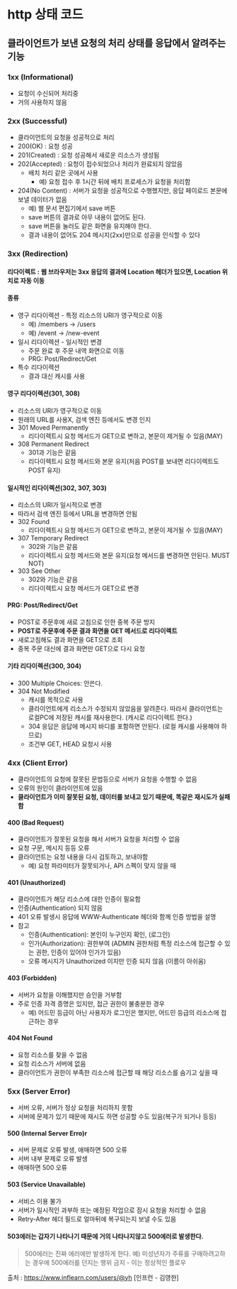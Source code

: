 <h1> http 상태 코드 </h1>

<h2> 클라이언트가 보낸 요청의 처리 상태를 응답에서 알려주는 기능 </h2>

<h3> 1xx (Informational)</h3>

- 요청이 수신되어 처리중
- 거의 사용하지 않음

<h3> 2xx (Successful)</h3>

- 클라이언트의 요청을 성공적으로 처리
- 200(OK) : 요청 성공
- 201(Created) : 요청 성공해서 새로운 리소스가 생성됨
- 202(Accepted) : 요청이 접수되었으나 처리가 완료되지 않았음
  - 배치 처리 같은 곳에서 사용
    - 예) 요청 접수 후 1시간 뒤에 배치 프로세스가 요청을 처리함
- 204(No Content) : 서버가 요청을 성공적으로 수행했지만, 응답 페이로드 본문에 보낼 데이터가 없음
  - 예) 웹 문서 편집기에서 save 버튼
  - save 버튼의 결과로 아무 내용이 없어도 된다.
  - save 버튼을 눌러도 같은 화면을 유지해야 한다.
  - 결과 내용이 없어도 204 메시지(2xx)만으로 성공을 인식할 수 있다


<h3> 3xx (Redirection) </h3>

<h4> 리다이렉트 : 웹 브라우저는 3xx 응답의 결과에 Location 헤더가 있으면, Location 위치로 자동 이동 </h4>

<h4> 종류 </h4>

- 영구 리다이렉션 - 특정 리소스의 URI가 영구적으로 이동
  - 예) /members -> /users
  - 예) /event -> /new-event
- 일시 리다이렉션 - 일시적인 변경
  - 주문 완료 후 주문 내역 화면으로 이동
  - PRG: Post/Redirect/Get
- 특수 리다이렉션
  - 결과 대신 캐시를 사용

<h4> 영구 리다이렉션(301, 308) </h4>

- 리소스의 URI가 영구적으로 이동
- 원래의 URL를 사용X, 검색 엔진 등에서도 변경 인지
- 301 Moved Permanently
  - 리다이렉트시 요청 메서드가 GET으로 변하고, 본문이 제거될 수 있음(MAY)
- 308 Permanent Redirect
  - 301과 기능은 같음
  - 리다이렉트시 요청 메서드와 본문 유지(처음 POST를 보내면 리다이렉트도 POST 유지)

<h4> 일시적인 리다이렉션(302, 307, 303) </h4>

- 리소스의 URI가 일시적으로 변경
- 따라서 검색 엔진 등에서 URL을 변경하면 안됨
- 302 Found
  - 리다이렉트시 요청 메서드가 GET으로 변하고, 본문이 제거될 수 있음(MAY)
- 307 Temporary Redirect
  - 302와 기능은 같음
  - 리다이렉트시 요청 메서드와 본문 유지(요청 메서드를 변경하면 안된다. MUST NOT)
- 303 See Other
  - 302와 기능은 같음
  - 리다이렉트시 요청 메서드가 GET으로 변경

<h4> PRG: Post/Redirect/Get </h4>

- POST로 주문후에 새로 고침으로 인한 중복 주문 방지
- **POST로 주문후에 주문 결과 화면을 GET 메서드로 리다이렉트**
- 새로고침해도 결과 화면을 GET으로 조회
- 중복 주문 대신에 결과 화면만 GET으로 다시 요청

<h4> 기타 리다이렉션(300, 304) </h4>

- 300 Multiple Choices: 안쓴다.
- 304 Not Modified
  - 캐시를 목적으로 사용
  - 클라이언트에게 리소스가 수정되지 않았음을 알려준다. 따라서 클라이언트는 로컬PC에 저장된 캐시를 재사용한다. (캐시로 리다이렉트 한다.)
  - 304 응답은 응답에 메시지 바디를 포함하면 안된다. (로컬 캐시를 사용해야 하므로)
  - 조건부 GET, HEAD 요청시 사용

<h3> 4xx (Client Error) </h4>

- 클라이언트의 요청에 잘못된 문법등으로 서버가 요청을 수행할 수 없음
- 오류의 원인이 클라이언트에 있음
- **클라이언트가 이미 잘못된 요청, 데이터를 보내고 있기 때문에, 똑같은 재시도가 실패함**

<h4> 400 (Bad Request) </h4>

- 클라이언트가 잘못된 요청을 해서 서버가 요청을 처리할 수 없음
- 요청 구문, 메시지 등등 오류
- 클라이언트는 요청 내용을 다시 검토하고, 보내야함
  - 예) 요청 파라미터가 잘못되거나, API 스펙이 맞지 않을 때

<h4> 401 (Unauthorized) </h4>

- 클라이언트가 해당 리소스에 대한 인증이 필요함
- 인증(Authentication) 되지 않음
- 401 오류 발생시 응답에 WWW-Authenticate 헤더와 함께 인증 방법을 설명
- 참고
  - 인증(Authentication): 본인이 누구인지 확인, (로그인)
  - 인가(Authorization): 권한부여 (ADMIN 권한처럼 특정 리소스에 접근할 수 있는 권한, 인증이 있어야 인가가 있음)
  - 오류 메시지가 Unauthorized 이지만 인증 되지 않음 (이름이 아쉬움)

<h4> 403 (Forbidden) </h4>

- 서버가 요청을 이해했지만 승인을 거부함
- 주로 인증 자격 증명은 있지만, 접근 권한이 불충분한 경우
  - 예) 어드민 등급이 아닌 사용자가 로그인은 했지만, 어드민 등급의 리소스에 접근하는 경우

<h4> 404 Not Found </h4>

- 요청 리소스를 찾을 수 없음
- 요청 리소스가 서버에 없음
- 클라이언트가 권한이 부족한 리소스에 접근할 때 해당 리소스를 숨기고 싶을 때

<h3> 5xx (Server Error)</h3>

- 서버 오류, 서버가 정상 요청을 처리하지 못함
- 서버에 문제가 있기 때문에 재시도 하면 성공할 수도 있음(복구가 되거나 등등)

<h4> 500 (Internal Server Erro)r </h4>

- 서버 문제로 오류 발생, 애매하면 500 오류
- 서버 내부 문제로 오류 발생
- 애매하면 500 오류

<h4> 503 (Service Unavailable) </h4>

- 서비스 이용 불가
- 서버가 일시적인 과부하 또는 예정된 작업으로 잠시 요청을 처리할 수 없음
- Retry-After 헤더 필드로 얼마뒤에 복구되는지 보낼 수도 있음

<h4> 503에러는 갑자기 나타나기 때문에 거의 나타나지않고 500에러로 발생한다. </h4>

> 500에러는 진짜 에러에만 발생하게 한다.
> 예) 미성년자가 주류를 구매하려고하는 경우에 500에러를 던지는 행위 금지 - 이는 정상적인 플로우


출처 : https://www.inflearn.com/users/@yh [인프런 - 김영한]
